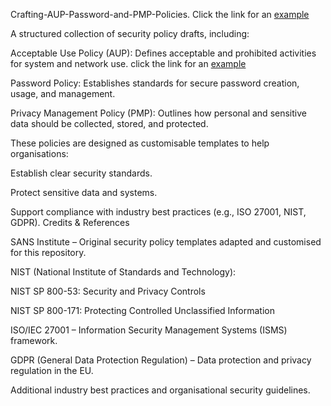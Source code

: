Crafting-AUP-Password-and-PMP-Policies. Click the link for an [example](https://github.com/Awofesomobolanle/Crafting-AUP-Password-and-ACL-Policies/blob/7fc0a1c5bcce4640daa5aa0c8158905c384a4ec2/Cybertouch%20Solutions_Password_Construction_Standard_April2025.pdf)

A structured collection of security policy drafts, including:

Acceptable Use Policy (AUP): Defines acceptable and prohibited activities for system and network use. click the link for an [example](https://github.com/Awofesomobolanle/Crafting-AUP-Password-and-ACL-Policies/blob/e82315445247696f656f8aa429b01246f637b432/Cybertouch%20Solutions_Acceptable_Use_Standard_April2025%20Policy%20Template.pdf)

Password Policy: Establishes standards for secure password creation, usage, and management.

Privacy Management Policy (PMP): Outlines how personal and sensitive data should be collected, stored, and protected.

These policies are designed as customisable templates to help organisations:

Establish clear security standards.

Protect sensitive data and systems.

Support compliance with industry best practices (e.g., ISO 27001, NIST, GDPR).
Credits & References

SANS Institute – Original security policy templates adapted and customised for this repository.

NIST (National Institute of Standards and Technology):

NIST SP 800-53: Security and Privacy Controls

NIST SP 800-171: Protecting Controlled Unclassified Information

ISO/IEC 27001 – Information Security Management Systems (ISMS) framework.

GDPR (General Data Protection Regulation) – Data protection and privacy regulation in the EU.

Additional industry best practices and organisational security guidelines.
